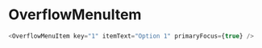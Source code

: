 # OverflowMenuItem

```javascript
<OverflowMenuItem key="1" itemText="Option 1" primaryFocus={true} />
```
